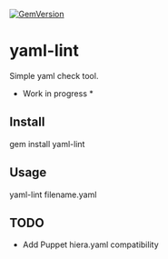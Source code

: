 [![GemVersion](https://badge.fury.io/rb/yaml-lint.svg)](http://badge.fury.io/rb/yaml-lint)

yaml-lint
=========

Simple yaml check tool.

* Work in progress *

Install
-------

  gem install yaml-lint

Usage
-----

  yaml-lint filename.yaml
  
TODO
----

  * Add Puppet hiera.yaml compatibility
